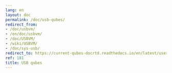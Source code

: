 ```yaml
---
lang: en
layout: doc
permalink: /doc/usb-qubes/
redirect_from:
- /doc/usbvm/
- /en/doc/usbvm/
- /doc/USBVM/
- /wiki/USBVM/
- /doc/sys-usb/
redirect_to: https://current-qubes-docrtd.readthedocs.io/en/latest/user/advanced-topics/usb-qubes.html
ref: 181
title: USB qubes
---
```

